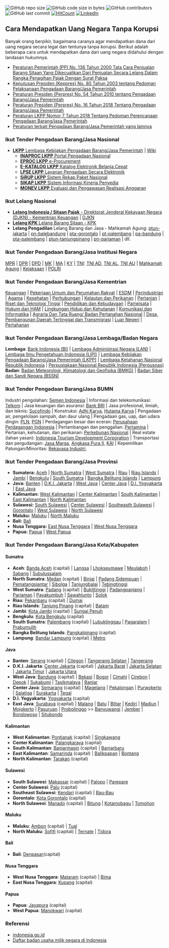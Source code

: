 ![GitHub repo size](https://img.shields.io/github/repo-size/Banyuwangi45/Dapat-Uang-Negara-Tanpa-Korupsi)
![GitHub code size in bytes](https://img.shields.io/github/languages/code-size/Banyuwangi45/Dapat-Uang-Negara-Tanpa-Korupsi)
![GitHub contributors](https://img.shields.io/github/contributors/Banyuwangi45/Dapat-Uang-Negara-Tanpa-Korupsi)
![GitHub last commit](https://img.shields.io/github/last-commit/Banyuwangi45/Dapat-Uang-Negara-Tanpa-Korupsi)
[![HitCount](http://hits.dwyl.com/Banyuwangi45/Dapat-Uang-Negara-Tanpa-Korupsi.svg)](http://hits.dwyl.com/Banyuwangi45/Dapat-Uang-Negara-Tanpa-Korupsi)
[![LinkedIn](https://img.shields.io/badge/-LinkedIn-black.svg?style=flat&logo=linkedin&colorB=555)](https://www.linkedin.com/company/14702071)

## Cara Mendapatkan Uang Negara Tanpa Korupsi
Banyak orang berpikir, bagaimana caranya agar mendapatkan dana dari uang negara secara legal dan tentunya tanpa korupsi. Berikut adalah beberapa cara untuk mendapatkan dana dari uang negara didahului dengan landasan hukumnya.
+ [Peraturan Pemerintah (PP) No. 136 Tahun 2000 Tata Cara Penjualan Barang Sitaan Yang Dikecualikan Dari Penjualan Secara Lelang Dalam Rangka Penagihan Pajak Dengan Surat Paksa](https://peraturan.bpk.go.id/Home/Details/54016/pp-no-136-tahun-2000)
+ [Keputusan Presiden (Keppres) No. 80 Tahun 2003 tentang Pedoman Pelaksanaan Pengadaan Barang/Jasa Pemerintah](http://www.anggaran.depkeu.go.id/peraturan/Keppres%2080%20-%202003%20-%20PBJ.pdf)
+ [Peraturan Presiden (Perpres) No. 54 Tahun 2010 tentang Pengadaan Barang/Jasa Pemerintah](https://luk.staff.ugm.ac.id/atur/Perpres54-2010Lengkap.pdf)
+ [Peraturan Presiden (Perpres) No. 16 Tahun 2018 Tentang Pengadaan Barang/Jasa Pemerintah](http://peraturan.go.id/common/dokumen/ln/2018/ps16-2018.pdf)
+ [Peraturan LKPP Nomor 7 Tahun 2018 Tentang Pedoman Perencanaan Pengadaan Barang/jasa Pemerintah](https://yuridis.id/peraturan-lembaga-nomor-7-tahun-2018-tentang-pedoman-perencanaan-pengadaan-barang-jasa-pemerintah/)
+ [Peraturan terkait Pengadaan Barang/Jasa Pemerintah yang lainnya](http://peraturan.go.id/peraturan/index-lembaran-negara.html?LembaranNegaraSearch%5Bjenis_peraturan_id%5D=&LembaranNegaraSearch%5Bnomor%5D=&LembaranNegaraSearch%5Btahun%5D=&LembaranNegaraSearch%5Btentang%5D=pengadaan)

### Ikut Tender Pengadaan Barang/Jasa Nasional
+ [**LKPP** Lembaga Kebijakan Pengadaan Barang/Jasa Pemerintah](https://www.lkpp.go.id/) | [Wiki](https://id.wikipedia.org/wiki/Lembaga_Kebijakan_Pengadaan_Barang/Jasa_Pemerintah)
  + [**INAPROC LKPP** Portal Pengadaan Nasional](http://inaproc.id/)
  + [**EPROC LKPP** e-Procurement](https://eproc.lkpp.go.id/)
  + [**E-KATALOG LKPP** Katalog Elektronik Belanja Cepat](https://e-katalog.lkpp.go.id/)
  + [**LPSE LKPP** Layanan Pengadaan Secara Elektronik](https://lpse.lkpp.go.id/eproc4)
  + [**SiRUP LKPP** Sistem Rekap Paket Nasional](https://sirup.lkpp.go.id/sirup/ro)
  + [**SIKAP LKPP** Sistem Informasi Kinerja Penyedia](https://sikap.lkpp.go.id/)
  + [**MONEV LKPP** Evaluasi dan Pengawasan Realisasi Anggaran](https://monev.lkpp.go.id/)

### Ikut Lelang Nasional
+ [**Lelang Indonesia / Sitaan Pajak** - Direktorat Jenderal Kekayaan Negara (DJKN) - Kementrian Keuangan](https://lelang.go.id/) | [DJKN](https://www.djkn.kemenkeu.go.id/)
+ [**Lelang KPK** Lelang Barang Sitaan - KPK](https://www.kpk.go.id/id/publikasi/pengumuman-lelang/pengumuman-lelang-barang-rampasan/825-pengumuman-lelang)
+ **Lelang Pengadilan** Lelang Barang dan Jasa - Mahkamah Agung: [ptun-jakarta](https://ptun-jakarta.go.id/?announcement-type=hasil-lelang) | [pn-balebandung](https://pn-balebandung.go.id/lelang-barang-dan-jasa.html) | [pta-gorontalo](https://www.pta-gorontalo.go.id/layanan-publik/pengumuman/lelang-barang-dan-jasa) | [pt-palembang](https://pt-palembang.go.id/index.php/berita/pengumuman/lelang-barang-jasa) | [pa-bandung](http://pa-bandung.go.id/layanan-publik/pengumuman/lelang-barang-dan-jasa) | [pta-palembang](http://www.pta-palembang.net/v2/index.php/berita/pengumuman/lelang-barang-dan-jasa) | [ptun-tanjungpinang](https://www.ptun-tanjungpinang.go.id/?page_id=2287) | [pn-pariaman](http://www.pn-pariaman.go.id/layanan-publik/pengumuman/lelang-barang-dan-jasa.html) | dll.

### Ikut Tender Pengadaan Barang/Jasa Institusi Negara
[MPR](http://lpse.mpr.go.id/eproc4) | [DPR](https://lpse.dpr.go.id/eproc4) | [DPD](http://lpse.dpd.go.id/eproc4) | [MK](http://lpse.mahkamahkonstitusi.go.id/eproc4) | [MA](https://lpse.mahkamahagung.go.id/eproc4) | [KY](http://www.komisiyudisial.go.id/frontend/procurement) | [TNI](https://lpse.tni.mil.id/eproc4): [TNI AD](https://lpse.tniad.org/eproc4), [TNI AL](http://lpse.tnial.mil.id/eproc4), [TNI AU](http://110.138.137.229/eproc4/) | [Mahkamah Agung](https://lpse.mahkamahagung.go.id/eproc4) | [Kejaksaan](http://lpse.kejaksaan.go.id/eproc4) | [POLRI](http://lpse.polri.go.id/eproc4)

### Ikut Tender Pengadaan Barang/Jasa Kementrian
[Keuangan](https://www.lpse.kemenkeu.go.id/eproc4) | [Pekerjaan Umum dan Perumahan Rakyat](https://lpse.pu.go.id/eproc4) | [ESDM](https://eproc.esdm.go.id/eproc4) | [Perindustrian](https://lpse.kemenperin.go.id/eproc4) | [Agama](https://lpse.kemenag.go.id/eproc4/) | [Kesehatan](http://www.lpse.depkes.go.id/eproc4) | [Perhubungan](http://lpse.dephub.go.id/eproc4) | [Kelautan dan Perikanan](http://lpse.kkp.go.id/eproc4) | [Pertanian](http://lpse.pertanian.go.id/eproc4) | [Riset dan Teknologi Tinggi](https://lpse.ristekdikti.go.id/eproc4) | [Pendidikan dan Kebudayaan](https://lpse.kemdikbud.go.id/eproc4) | [Pariwisata](https://lpse.kemenpar.go.id/eproc4) | [Hukum dan HAM](https://lpse.kemenkumham.go.id/eproc4) | [Lingkungan Hidup dan Kehutanan](http://lpse.menlhk.go.id/eproc4) | [Komunikasi dan Informatika](https://lpse.kominfo.go.id/eproc4) | [Agraria Dan Tata Ruang/ Badan Pertanahan Nasional](http://lpse.atrbpn.go.id/eproc4) | [Desa, Pembangunan Daerah Tertinggal dan Transmigrasi](http://lpse.kemendesa.go.id/eproc4) | [Luar Negeri](https://lpse.kemlu.go.id/eproc4) | [Pertahanan](https://lpse.kemhan.go.id/eproc4/)

### Ikut Tender Pengadaan Barang/Jasa Lembaga/Badan Negara
**Lembaga**: [Bank Indonesia (BI)](https://www.bi.go.id/Bispro/Public/HomePageNew.aspx) | [Lembaga Administrasi Negara (LAN)](http://lan.go.id/id/info-pengadaan) | [Lembaga Ilmu Pengetahuan Indonesia (LIPI)](https://lpse.lipi.go.id/) | [Lembaga Kebijakan Pengadaan Barang/Jasa Pemerintah (LKPP)](https://lpse.lkpp.go.id/eproc4) | [Lembaga Ketahanan Nasional Republik Indonesia]() | [Perpustakaan Nasional Republik Indonesia (Perpusnas)](https://sirup.lkpp.go.id/sirup/ro/penyedia/kldi/L44)
**Badan**: [Badan Meteorologi, Klimatologi dan Geofisika (BMKG)](http://lpse.bmkg.go.id/eproc4) | [Badan Siber dan Sandi Negara (BSSN)](https://lpse.bssn.go.id/eproc4)

### Ikut Tender Pengadaan Barang/Jasa BUMN
Industri pengolahan: [Semen Indonesia](https://eprocurement.semenindonesia.com/eproc/Register) | Informasi dan telekomunikasi: [Telkom]() | Jasa keuangan dan asuransi: [Bank BRI](https://tender.pengadaan.com/index.php/tender/company_detail/1537) | Jasa profesional, ilmiah, dan teknis: [Sucofindo](https://eproc.sucofindo.co.id/index.php/beranda) | Konstruksi: [Adhi Karya](https://eproc.adhi.co.id/), [Hutama Karya](http://eproc.hutamakarya.com/login.php) | Pengadaan air, pengelolaan sampah, dan daur ulang | Pengadaan gas, uap, dan udara dingin: [PLN](https://eproc.pln.co.id/portal/home;jsessionid=Qb1Ofqdb1NDCRu3nGKDTay5WOe48Iz4DmDs_idm7Zjb1wiXxrbJB!21035656), [PGN](https://pgn.co.id/procurement) | Perdagangan besar dan eceran: [Perusahaan Perdagangan Indonesia](http://e-proc.ptppi.co.id/en/) | Pertambangan dan penggalian: [Pertamina](https://eproc.pertamina.com/) | Pertanian, kehutanan, dan perikanan: [Perkebunan Nasional](https://eproc.holding-perkebunan.com/index.php/informasi/list.shtml?jenis_id=1&tahun=2016&instansi_id=) | Real estate (lahan yasan): [Indonesia Tourism Development Corporation](https://eproc.itdc.co.id/#/beranda) | Transportasi dan pergudangan: [Jasa Marga](https://lpse.jasamarga.com/eproc/), [Angkasa Pura II](https://procurement.angkasapura2.co.id/), [KAI](https://eproc.kai.id/) | Kepemilikan Patungan/Minoritas: [Rekayasa Industri](http://e-pro.rekayasa.com/), 

### Ikut Tender Pengadaan Barang/Jasa Provinsi
+ **Sumatera:** [Aceh](https://lpse.acehprov.go.id/eproc4) | [North Sumatra](http://lpse.sumutprov.go.id/eproc4) | [West Sumatra](http://lpse.sumbarprov.go.id/eproc4) | [Riau](https://lpse.riau.go.id/eproc4) | [Riau Islands](http://lpse.kepriprov.go.id/eproc4) | [Jambi](http://lpse.jambiprov.go.id/eproc4/) | [Bengkulu](https://lpse.bengkuluprov.go.id/eproc4) | [South Sumatra](http://lpse.sumselprov.go.id/eproc4) | [Bangka Belitung Islands](https://lpse.babelprov.go.id/eproc4) | [Lampung](https://lpse.lampungprov.go.id/eproc4)
+ **Java:** [Banten](https://lpse.bantenprov.go.id/eproc4) | [D.K.I. Jakarta](https://lpse.jakarta.go.id/eproc4) | [West Java](https://www.lpse.jabarprov.go.id/eproc4) | [Center Java](http://lpse.jatengprov.go.id/eproc4) | [D.I. Yogyakarta](https://lpse.jogjaprov.go.id/eproc4/) | [East Java](https://lpse.jatimprov.go.id/eproc4)
+ **Kalimantan:** [West Kalimantan](http://lpse.kalbarprov.go.id/eproc4) | [Center Kalimantan](https://lpse.kalteng.go.id/eproc4/) | [South Kalimantan](http://lpse.kalselprov.go.id/eproc4) | [East Kalimantan](https://lpse.kaltimprov.go.id/eproc4) | [North Kalimantan](http://www.lpse-kaltara.go.id/eproc4)
+ **Sulawesi:** [South Sulawesi]() | [Center Sulawesi](http://lpse.sultengprov.go.id/eproc4/) | [Southeasth Sulawesi]() | [Gorontalo](https://lpse.gorontaloprov.go.id/eproc4/) | [West Sulawesi](http://lpse.sulbarprov.go.id/eproc4/) |  [North Sulawesi](http://lpse.sulutprov.go.id/eproc4)
+ **Maluku:** [Maluku](http://lpse.malukuprov.go.id/eproc4/) | [North Maluku](http://lpse.malutprov.go.id/eproc4)
+ **Bali:** [Bali](http://lpse.baliprov.go.id/eproc4)
+ **Nusa Tenggara:** [East Nusa Tenggara](http://lpse.nttprov.go.id/eproc4/) | [West Nusa Tenggara](https://lpse.ntbprov.go.id/eproc4/)
+ **Papua:** [Papua](https://lpse.papua.go.id/eproc4) | [West Papua](http://150.107.140.130/eproc/)

### Ikut Tender Pengadaan Barang/Jasa Kota/Kabupaten
#### Sumatra
+ **Aceh**: [Banda Aceh](https://lpse.bandaacehkota.go.id/eproc/) (capital) | [Langsa](http://lpse.langsakota.go.id/eproc4) | [Lhokseumawe]() | [Meulaboh]() | [Sabang]() | [Subulussalam]()
+ **North Sumatra**: [Medan](http://lpse.pemkomedan.go.id/eproc4/lelang) (capital) | [Binjai]() | [Padang Sidempuan]() | [Pematangsiantar]() | [Sibolga]() | [Tanjungbalai]() | [Tebingtinggi]()
+ **West Sumatra**: [Padang](http://lpse.padang.go.id/eproc4) (capital) | [Bukittinggi]() | [Padangpanjang]() | [Pariaman]() | [Payakumbuh]() | [Sawahlunto]() | [Solok]()
+ **Riau**: [Pekanbaru](http://lpse.pekanbaru.go.id/eproc4) (capital) | [Dumai]()
+ **Riau Islands**: [Tanjung Pinang](https://lpse.tanjungpinangkota.go.id/eproc4) (capital) | [Batam]()
+ **Jambi**: [Kota Jambi](http://lpse.jambikota.go.id/eproc4) (capital) | [Sungai Penuh]()
+ **Bengkulu**: [Kota Bengkulu](http://lpse.bengkulukota.go.id/eproc4) (capital)
+ **South Sumatra**: [Palembang](https://lpse.palembang.go.id/eproc4/) (capital) | [Lubuklinggau]() | [Pagaralam]() | [Prabumulih]() 
+ **Bangka Belitung Islands**: [Pangkalpinang](http://lpse.pangkalpinangkota.go.id/eproc4) (capital)
+ **Lampung**: [Bandar Lampung](http://lpse.bandarlampungkota.go.id/eproc4/) (capital) | [Metro]()

#### Java
+ **Banten**: [Serang](https://lpse.serangkota.go.id/eproc4) (capital) | [Cilegon]() | [Tangerang Selatan]() | [Tangerang]()
+ **D.K.I. Jakarta**: [Center Jakarta](https://lpse.jakarta.go.id/eproc4) (capital) | [Jakarta Barat]() | [Jakarta Selatan]() | [Jakarta Timur]() | [Jakarta Utara]()
+ **West Java**: [Bandung](http://lpse.bandung.go.id/eproc4) (capital) | [Bekasi]() | [Bogor]() | [Cimahi]() | [Cirebon]() | [Depok]() | [Sukabumi]() | [Tasikmalaya]() | [Banjar]()
+ **Center Java**: [Semarang](https://lpse.semarangkota.go.id/eproc4) (capital) | [Magelang]() | [Pekalongan]() | [Purwokerto]() | [Salatiga]() | [Surakarta]() | [Tegal]()
+ **D.I. Yogyakarta**: [Yogyakarta](http://lpse.jogjakota.go.id/eproc4/) (capital)
+ **East Java**: [Surabaya](https://lpse.surabaya.go.id/eproc4) (capital) | [Malang](https://lpse.malangkota.go.id/eproc4/) | [Batu]() | [Blitar]() | [Kediri]() | [Madiun]() | [Mojokerto]() | [Pasuruan]() | [Probolinggo]() >> [Banyuwangi](https://lpse.banyuwangikab.go.id/eproc4) | [Jember](http://lpse.jemberkab.go.id/eproc4/) | [Bondowoso](http://lpse.bondowosokab.go.id/eproc4/) | [Situbondo](http://lpse.situbondokab.go.id/eproc4/)

#### Kalimantan
+ **West Kalimantan**: [Pontianak](http://lpse.pontianakkota.go.id/eproc4) (capital) | [Singkawang]()
+ **Center Kalimantan**: [Palangkaraya](https://lpse.palangkaraya.go.id/eproc4) (capital)
+ **South Kalimantan**: [Banjarmasin](http://lpse.banjarmasinkota.go.id/eproc4) (capital) | [Banjarbaru]()
+ **East Kalimantan**: [Samarinda](http://lpse.samarindakota.go.id/eproc4) (capital) | [Balikpapan]() | [Bontang]()
+ **North Kalimantan**: [Tarakan](http://lpse.tarakankota.go.id/eproc4?cat=77) (capital)

#### Sulawesi
+ **South Sulawesi**: [Makassar](https://lpse.makassar.go.id/eproc4) (capital) | [Palopo]() | [Parepare]()
+ **Center Sulawesi**: [Palu](http://lpse.palukota.go.id/eproc4/) (capital)
+ **Southeast Sulawesi**: [Kendari](https://lpsekotakendari.net/eproc/) (capital) | [Bau-Bau](https://baubaukota.bps.go.id/)
+ **Gorontalo**: [Kota Gorontalo](http://lpse.gorontalokota.go.id/eproc4) (capital)
+ **North Sulawesi**: [Manado](http://lpse.manadokota.go.id/eproc4) (capital) | [Bitung]() | [Kotamobagu]() | [Tomohon]()

#### Maluku
+ **Maluku**: [Ambon](http://lpse.ambon.go.id/eproc4) (capital) | [Tual]()
+ **North Maluku**: [Sofifi]() (capital) | [Ternate](http://lpse.ternatekota.go.id/eproc4) | [Tidora]()

#### Bali
+ **Bali**: [Denpasar](http://eproc.denpasarkota.go.id/eproc4)(capital)

#### Nusa Tenggara
+ **West Nusa Tenggara**: [Mataram](http://lpse.mataramkota.go.id/eproc4) (capital) | [Bima]()
+ **East Nusa Tenggara**: [Kupang](http://lpse.kupangkota.go.id/eproc4/) (capital)

#### Papua
+ **Papua**: [Jayapura](http://lpse.jayapurakota.go.id/eproc4/) (capital)
+ **West Papua**: [Manokwari](http://lpse.manokwarikab.go.id/eproc4/) (capital)

### Referensi
+ [indonesia.go.id](https://www.indonesia.go.id)
+ [Daftar badan usaha milik negara di Indonesia](https://id.wikipedia.org/wiki/Daftar_badan_usaha_milik_negara_di_Indonesia)

